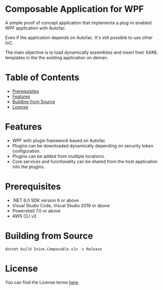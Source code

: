 # Composable Application for WPF

A simple proof of concept application that implements a plug-in enabled WPF application with Autofac.

Even if the application depends on Autofac. It's still possible to use other IoC.

The main objective is to load dynamically assemblies and insert their XAML templates in the the existing application on deman.



# Table of Contents

* [Prerequisites](#prerequisites)
* [Features](#features)
* [Building from Source](#building-from-source)
* [License](#license)

# Features

* WPF with plugin framework based on Autofac
* Plugins can be downloaded dynamically depending on security token configuration.
* Plugins can be added from multiple locations.
* Core services and functionality can be shared from the host application into the plugins.


# Prerequisites

* .NET 6.0 SDK version 6 or above
* Visual Studio Code, Visual Studio 2019 or above
* Powershell 7.0 or above
* AWS CLI v2

# Building from Source

```pwsh
dotnet build Inixe.Composable.sln -c Release
```

# License

You can find the License terms [here](LICENSE)